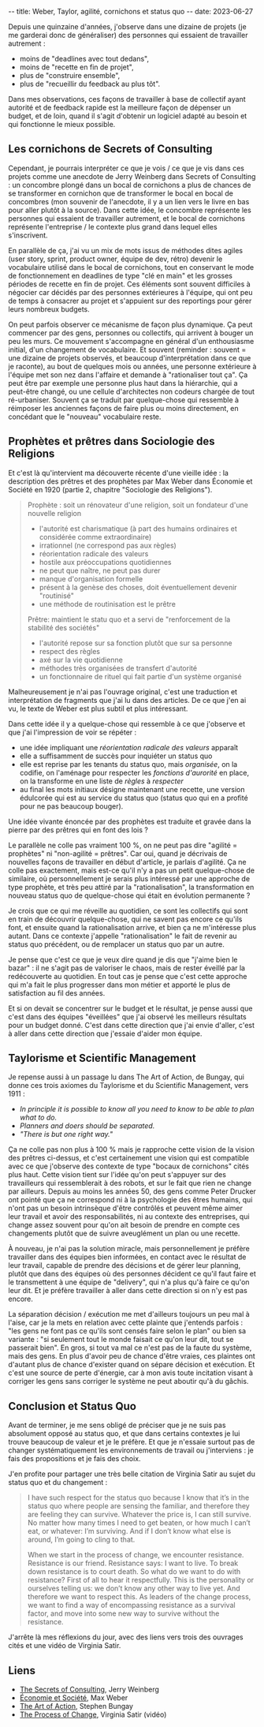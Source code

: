 -- title: Weber, Taylor, agilité, cornichons et status quo
-- date: 2023-06-27

Depuis une quinzaine d'années, j'observe dans une dizaine de projets (je me
garderai donc de généraliser) des personnes qui essaient de travailler
autrement&nbsp;:

- moins de "deadlines avec tout dedans",
- moins de "recette en fin de projet",
- plus de "construire ensemble",
- plus de "recueillir du feedback au plus tôt".

Dans mes observations, ces façons de travailler à base de collectif ayant
autorité et de feedback rapide est la meilleure façon de dépenser un budget, et
de loin, quand il s'agit d'obtenir un logiciel adapté au besoin et qui
fonctionne le mieux possible.

## Les cornichons de Secrets of Consulting

Cependant, je pourrais interpréter ce que je vois / ce que je vis dans ces
projets comme une anecdote de Jerry Weinberg dans Secrets of Consulting : un
concombre plongé dans un bocal de cornichons a plus de chances de se
transformer en cornichon que de transformer le bocal en bocal de concombres
(mon souvenir de l'anecdote, il y a un lien vers le livre en bas pour aller
plutôt à la source). Dans cette idée, le concombre représente les personnes qui
essaient de travailler autrement, et le bocal de cornichons représente
l'entreprise / le contexte plus grand dans lequel elles s'inscrivent.

En parallèle de ça, j'ai vu un mix de mots issus de méthodes dites agiles (user
story, sprint, product owner, équipe de dev, rétro) devenir le vocabulaire
utilisé dans le bocal de cornichons, tout en conservant le mode de
fonctionnement en deadlines de type "clé en main" et les grosses périodes de
recette en fin de projet. Ces éléments sont souvent difficiles à négocier car
décidés par des personnes extérieures à l'équipe, qui ont peu de temps à
consacrer au projet et s'appuient sur des reportings pour gérer leurs nombreux
budgets.

On peut parfois observer ce mécanisme de façon plus dynamique. Ça peut
commencer par des gens, personnes ou collectifs, qui arrivent à bouger un peu
les murs. Ce mouvement s'accompagne en général d'un enthousiasme initial, d'un
changement de vocabulaire. Et souvent (reminder : souvent = une dizaine de
projets observés, et beaucoup d'interprétation dans ce que je raconte), au bout
de quelques mois ou années, une personne extérieure à l'équipe  met son nez
dans l'affaire et demande à "rationaliser tout ça". Ça peut être par exemple
une personne plus haut dans la hiérarchie, qui a peut-être changé, ou une
cellule d'architectes non codeurs chargée de tout ré-urbaniser. Souvent ça se
traduit par quelque-chose qui ressemble à réimposer les anciennes façons de
faire plus ou moins directement, en concédant que le "nouveau" vocabulaire
reste.

## Prophètes et prêtres dans Sociologie des Religions

Et c'est là qu'intervient ma découverte récente d'une vieille idée : la
description des prêtres et des prophètes par Max Weber dans Économie et Société
en 1920 (partie 2, chapitre "Sociologie des Religions").

> Prophète : soit un rénovateur d'une religion, soit un fondateur d'une
> nouvelle religion
>
> - l'autorité est charismatique (à part des humains ordinaires et considérée
>   comme extraordinaire)
> - irrationnel (ne correspond pas aux règles)
> - réorientation radicale des valeurs
> - hostile aux préoccupations quotidiennes
> - ne peut que naître, ne peut pas durer
> - manque d'organisation formelle
> - présent à la genèse des choses, doit éventuellement devenir "routinisé"
> - une méthode de routinisation est le prêtre
>
> Prêtre: maintient le statu quo et a servi de "renforcement de la stabilité
> des sociétés"
>
> - l'autorité repose sur sa fonction plutôt que sur sa personne
> - respect des règles
> - axé sur la vie quotidienne
> - méthodes très organisées de transfert d'autorité
> - un fonctionnaire de rituel qui fait partie d'un système organisé

Malheureusement je n'ai pas l'ouvrage original, c'est une traduction et
interprétation de fragments que j'ai lu dans des articles. De ce que j'en ai
vu, le texte de Weber est plus subtil et plus intéressant.

Dans cette idée il y a quelque-chose qui ressemble à ce que j'observe et que
j'ai l'impression de voir se répéter :

- une idée impliquant une _réorientation radicale des valeurs_ apparaît
- elle a suffisamment de succès pour inquiéter un status quo
- elle est reprise par les tenants du status quo, mais _organisée_, on la
  codifie, on l'aménage pour respecter les _fonctions d'aurorité_ en place, on
  la transforme en une liste de _règles_ à _respecter_
- au final les mots initiaux désigne maintenant une recette, une version
  édulcorée qui est au service du status quo (status quo qui en a profité pour
  ne pas beaucoup bouger).

Une idée vivante énoncée par des prophètes est traduite et gravée dans la
pierre par des prêtres qui en font des lois ?

Le parallèle ne colle pas vraiment 100 %, on ne peut pas dire "agilité =
prophètes" ni "non-agilité = prêtres". Car oui, quand je décrivais de nouvelles
façons de travailler en début d'article, je parlais d'agilité. Ça ne colle pas
exactement, mais est-ce qu'il n'y a pas un petit quelque-chose de similaire, où
personnellement je serais plus intéressé par une approche de type prophète, et
très peu attiré par la "rationalisation", la transformation en nouveau status
quo de quelque-chose qui était en évolution permanente ?

Je crois que ce qui me réveille au quotidien, ce sont les collectifs qui sont
en train de découvrir quelque-chose, qui ne savent pas encore ce qu'ils font,
et ensuite quand la rationalisation arrive, et bien ça ne m'intéresse plus
autant. Dans ce contexte j'appelle "rationalisation" le fait de revenir au
status quo précédent, ou de remplacer un status quo par un autre.

Je pense que c'est ce que je veux dire quand je dis que "j'aime bien le bazar"
: il ne s'agit pas de valoriser le chaos, mais de rester éveillé par la
redécouverte au quotidien. En tout cas je pense que c'est cette approche qui
m'a fait le plus progresser dans mon métier et apporté le plus de satisfaction
au fil des années.

Et si on devait se concentrer sur le budget et le résultat, je pense aussi que
c'est dans des équipes "éveillées" que j'ai observé les meilleurs résultats
pour un budget donné. C'est dans cette direction que j'ai envie d'aller, c'est
à aller dans cette direction que j'essaie d'aider mon équipe.

## Taylorisme et Scientific Management

Je repense aussi à un passage lu dans The Art of Action, de Bungay, qui donne
ces trois axiomes du Taylorisme et du Scientific Management, vers 1911 :

- _In principle it is possible to know all you need to know to be able to plan
  what to do._
- _Planners and doers should be separated._
- _"There is but one right way."_

Ça ne colle pas non plus à 100 % mais je rapproche cette vision de la vision
des prêtres ci-dessus, et c'est certainement une vision qui est compatible avec
ce que j'observe des contexte de type "bocaux de cornichons" cités plus haut.
Cette vision tient sur l'idée qu'on peut s'appuyer sur des travailleurs qui
ressemblerait à des robots, et sur le fait que rien ne change par ailleurs.
Depuis au moins les années 50, des gens comme Peter Drucker ont pointé que ça
ne correspond ni à la psychologie des êtres humains, qui n'ont pas un besoin
intrinsèque d'être contrôlés et peuvent même aimer leur travail et avoir des
responsabilités, ni au contexte des entreprises, qui change assez souvent pour
qu'on ait besoin de prendre en compte ces changements plutôt que de suivre
aveuglément un plan ou une recette.

À nouveau, je n'ai pas la solution miracle, mais personnellement je préfère
travailler dans des équipes bien informées, en contact avec le résultat de leur
travail, capable de prendre des décisions et de gérer leur planning, plutôt que
dans des équipes où des personnes décident ce qu'il faut faire et le
transmettent à une équipe de "delivery", qui n'a plus qu'à faire ce qu'on leur
dit. Et je préfère travailler à aller dans cette direction si on n'y est pas
encore.

La séparation décision / exécution me met d'ailleurs toujours un peu mal à
l'aise, car je la mets en relation avec cette plainte que j'entends parfois :
"les gens ne font pas ce qu'ils sont censés faire selon le plan" ou bien sa
variante : "si seulement tout le monde faisait ce qu'on leur dit, tout se
passerait bien". En gros, si tout va mal ce n'est pas de la faute du système,
mais des gens. En plus d'avoir peu de chance d'être vraies, ces plaintes ont
d'autant plus de chance d'exister quand on sépare décision et exécution. Et
c'est une source de perte d'énergie, car à mon avis toute incitation visant à
corriger les gens sans corriger le système ne peut aboutir qu'à du gâchis.

## Conclusion et Status Quo

Avant de terminer, je me sens obligé de préciser que je ne suis pas absolument
opposé au status quo, et que dans certains contextes je lui trouve beaucoup de
valeur et je le préfère. Et que je n'essaie surtout pas de changer
systématiquement les environnements de travail ou j'interviens : je fais des
propositions et je fais des choix.

J'en profite pour partager une très belle citation de Virginia Satir au sujet
du status quo et du changement&nbsp;:

> I have such respect for the status quo because I know that it’s in the status
> quo where people are sensing the familiar, and therefore they are feeling
> they can survive. Whatever the price is, I can still survive. No matter how
> many times I need to get beaten, or how much I can’t eat, or whatever: I’m
> surviving. And if I don’t know what else is around, I’m going to cling to
> that.
>
> When we start in the process of change, we encounter resistance. Resistance
> is our friend. Resistance says: I want to live. To break down resistance is
> to court death. So what do we want to do with resistance? First of all to
> hear it respectfully. This is the personality or ourselves telling us: we
> don’t know any other way to live yet. And therefore we want to respect this.
> As leaders of the change process, we want to find a way of encompassing
> resistance as a survival factor, and move into some new way to survive
> without the resistance.

J'arrête là mes réflexions du jour, avec des liens vers trois des ouvrages
cités et une vidéo de Virginia Satir.

## Liens

- [The Secrets of Consulting][sc], Jerry Weinberg
- [Économie et Société][es], Max Weber
- [The Art of Action][aa], Stephen Bungay
- [The Process of Change][pc], Virginia Satir (vidéo)

[sc]: https://geraldmweinberg.com/Site/Consulting_Secrets.html
[es]: https://fr.wikipedia.org/wiki/%C3%89conomie_et_soci%C3%A9t%C3%A9
[aa]: https://www.stephenbungay.com/Books.ink
[pc]: https://www.youtube.com/watch?v=tnXY_aetEnU
